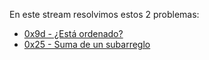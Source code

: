 En este stream resolvimos estos 2 problemas:

* [0x9d - ¿Está ordenado?](https://codeo.app/problemas/0x9d-esta-ordenado)
* [0x25 - Suma de un subarreglo](https://codeo.app/problemas/0x25-suma-de-un-subarreglo)